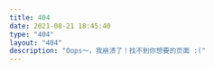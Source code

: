 ```yaml
---
title: 404
date: 2021-08-21 18:45:40
type: "404"
layout: "404"
description: "Oops～，我崩溃了！找不到你想要的页面 :("
---
```

